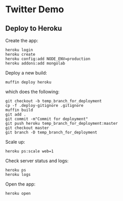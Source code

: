 # Twitter Demo

## Deploy to Heroku
Create the app:

    heroku login
    heroku create
    heroku config:add NODE_ENV=production
    heroku addons:add mongolab

Deploy a new build:
    
    muffin deploy heroku

which does the following:

    git checkout -b temp_branch_for_deployment
    cp -f .deploy-gitignore .gitignore
    muffin build
    git add .
    git commit -m"Commit for deployment"
    git push heroku temp_branch_for_deployment:master
    git checkout master
    git branch -D temp_branch_for_deployment

Scale up:

    heroku ps:scale web=1

Check server status and logs:

    heroku ps
    heroku logs

Open the app:

    heroku open
